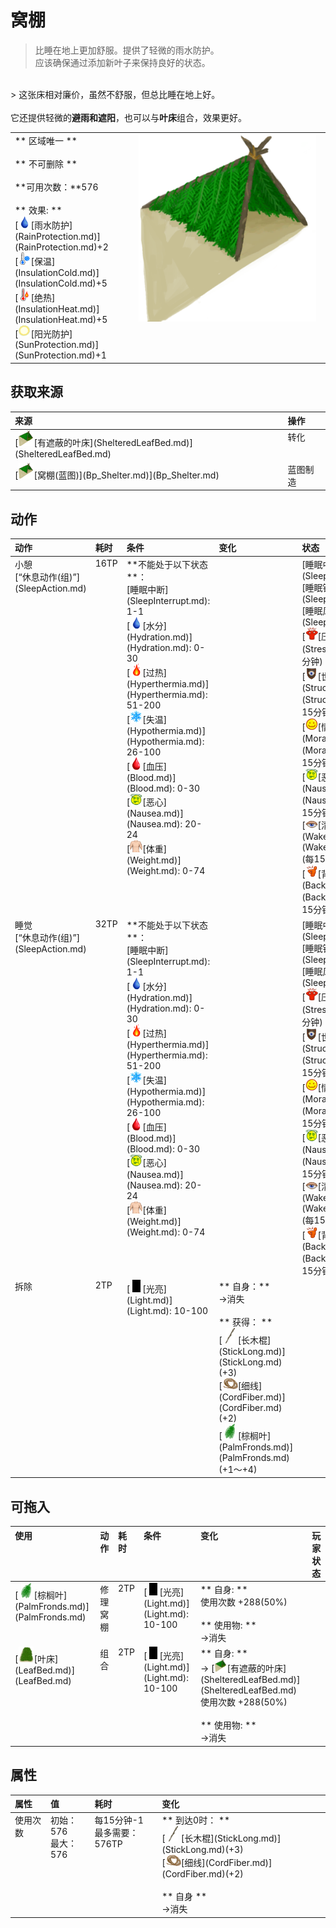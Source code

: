 # 窝棚  
> 比睡在地上更加舒服。提供了轻微的雨水防护。<br>应该确保通过添加新叶子来保持良好的状态。  
<br>  
> 这张床相对廉价，虽然不舒服，但总比睡在地上好。<br><br>它还提供轻微的<b>避雨和遮阳</b>，也可以与<b>叶床</b>组合，效果更好。  
  
<table class="table table-bordered" data-toggle="table" ><tbody><tr ><td  style="width:80%;text-align:left;vertical-align:top;"  >** 区域唯一 **<br><br>** 不可删除 **<br><br>**可用次数：**576<br><br>** 效果: **<br>[<div style="width:20px;display:inline-block;text-align:center"><img decoding="async" src="../wiki/Sprite/Thirst.png" href="a.md" style="max-width:20px;max-height:20px;"></div>[雨水防护](RainProtection.md)](RainProtection.md)+2<br>[<div style="width:20px;display:inline-block;text-align:center"><img decoding="async" src="../wiki/Sprite/Cold.png" href="a.md" style="max-width:20px;max-height:20px;"></div>[保温](InsulationCold.md)](InsulationCold.md)+5<br>[<div style="width:20px;display:inline-block;text-align:center"><img decoding="async" src="../wiki/Sprite/Hot.png" href="a.md" style="max-width:20px;max-height:20px;"></div>[绝热](InsulationHeat.md)](InsulationHeat.md)+5<br>[<div style="width:20px;display:inline-block;text-align:center"><img decoding="async" src="../wiki/Sprite/SunIcon.png" href="a.md" style="max-width:20px;max-height:20px;"></div>[阳光防护](SunProtection.md)](SunProtection.md)+1</td><td  style="width:20%;text-align:left;vertical-align:top;"  ><div style="width:300px;display:inline-block;text-align:center"><img decoding="async" src="../wiki/Sprite/Shelter.png" href="a.md" style="max-width:300px;max-height:300px;"></div></td></tr></tbody></tbody></table>  
  
## 获取来源  
<table class="table table-bordered" data-toggle="table" ><thead><tr ><th  style="text-align:left;vertical-align:top;"  >来源</th><th  style="text-align:left;vertical-align:top;"  >操作</th></tr></thead><tr ><td  style="text-align:left;vertical-align:top;"  >[<div style="width:25px;display:inline-block;text-align:center"><img decoding="async" src="../wiki/Sprite/ShelteredLleafBed.png" href="a.md" style="max-width:25px;max-height:25px;"></div>[有遮蔽的叶床](ShelteredLeafBed.md)](ShelteredLeafBed.md)</td><td  style="text-align:left;vertical-align:top;"  >转化</td></tr><tr ><td  style="text-align:left;vertical-align:top;"  >[<div style="width:25px;display:inline-block;text-align:center"><img decoding="async" src="../wiki/Sprite/Shelter.png" href="a.md" style="max-width:25px;max-height:25px;"></div>[窝棚(蓝图)](Bp_Shelter.md)](Bp_Shelter.md)</td><td  style="text-align:left;vertical-align:top;"  >蓝图制造</td></tr></tbody></table>  
  
## 动作  
<table class="table table-bordered" data-toggle="table" ><thead><tr ><th  style="text-align:left;vertical-align:top;"  >动作</th><th  style="text-align:left;vertical-align:top;"  >耗时</th><th  style="text-align:left;vertical-align:top;"  >条件</th><th  style="text-align:left;vertical-align:top;"  >变化</th><th  style="text-align:left;vertical-align:top;"  >状态</th></tr></thead><tr ><td  style="text-align:left;vertical-align:top;"  >小憩<br>[“休息动作(组)”](SleepAction.md)</td><td  style="text-align:left;vertical-align:top;"  ><font data-toggle="tooltip" data-placement="top" title="4小时">16TP</font></td><td  style="text-align:left;vertical-align:top;"  >**不能处于以下状态**：<br>[睡眠中断](SleepInterrupt.md): 1-1<br>[<div style="width:20px;display:inline-block;text-align:center"><img decoding="async" src="../wiki/Sprite/Thirst.png" href="a.md" style="max-width:20px;max-height:20px;"></div>[水分](Hydration.md)](Hydration.md): 0-30<br>[<div style="width:20px;display:inline-block;text-align:center"><img decoding="async" src="../wiki/Sprite/Flame.png" href="a.md" style="max-width:20px;max-height:20px;"></div>[过热](Hyperthermia.md)](Hyperthermia.md): 51-200<br>[<div style="width:20px;display:inline-block;text-align:center"><img decoding="async" src="../wiki/Sprite/Snowflake.png" href="a.md" style="max-width:20px;max-height:20px;"></div>[失温](Hypothermia.md)](Hypothermia.md): 26-100<br>[<div style="width:20px;display:inline-block;text-align:center"><img decoding="async" src="../wiki/Sprite/BloodPressure.png" href="a.md" style="max-width:20px;max-height:20px;"></div>[血压](Blood.md)](Blood.md): 0-30<br>[<div style="width:20px;display:inline-block;text-align:center"><img decoding="async" src="../wiki/Sprite/Dizzy.png" href="a.md" style="max-width:20px;max-height:20px;"></div>[恶心](Nausea.md)](Nausea.md): 20-24<br>[<div style="width:20px;display:inline-block;text-align:center"><img decoding="async" src="../wiki/Sprite/WeightNormal.png" href="a.md" style="max-width:20px;max-height:20px;"></div>[体重](Weight.md)](Weight.md): 0-74</td><td  style="text-align:left;vertical-align:top;"  ></td><td  style="text-align:left;vertical-align:top;"  >[睡眠中断](SleepInterrupt.md)-1<br>[睡眠钟](SleepClock.md)+15<br>[睡眠风险](SleepRisk.md)+15<br>[<div style="width:20px;display:inline-block;text-align:center"><img decoding="async" src="../wiki/Sprite/Stress.png" href="a.md" style="max-width:20px;max-height:20px;"></div>[压力](Stress.md)](Stress.md)-1 (每15分钟)<br>[<div style="width:20px;display:inline-block;text-align:center"><img decoding="async" src="../wiki/Sprite/Structure.png" href="a.md" style="max-width:20px;max-height:20px;"></div>[世界观](Structure.md)](Structure.md)+1 (每15分钟)<br>[<div style="width:20px;display:inline-block;text-align:center"><img decoding="async" src="../wiki/Sprite/Content.png" href="a.md" style="max-width:20px;max-height:20px;"></div>[情绪](Morale.md)](Morale.md)+1.25 (每15分钟)<br>[<div style="width:20px;display:inline-block;text-align:center"><img decoding="async" src="../wiki/Sprite/Dizzy.png" href="a.md" style="max-width:20px;max-height:20px;"></div>[恶心](Nausea.md)](Nausea.md)-1.5 (每15分钟)<br>[<div style="width:20px;display:inline-block;text-align:center"><img decoding="async" src="../wiki/Sprite/Sleepy.png" href="a.md" style="max-width:20px;max-height:20px;"></div>[清醒度](Wakefulness.md)](Wakefulness.md)+6 (每15分钟)<br>[<div style="width:20px;display:inline-block;text-align:center"><img decoding="async" src="../wiki/Sprite/Backpain.png" href="a.md" style="max-width:20px;max-height:20px;"></div>[背痛](BackPain.md)](BackPain.md)+5 (每15分钟)</td></tr><tr ><td  style="text-align:left;vertical-align:top;"  >睡觉<br>[“休息动作(组)”](SleepAction.md)</td><td  style="text-align:left;vertical-align:top;"  ><font data-toggle="tooltip" data-placement="top" title="8小时">32TP</font></td><td  style="text-align:left;vertical-align:top;"  >**不能处于以下状态**：<br>[睡眠中断](SleepInterrupt.md): 1-1<br>[<div style="width:20px;display:inline-block;text-align:center"><img decoding="async" src="../wiki/Sprite/Thirst.png" href="a.md" style="max-width:20px;max-height:20px;"></div>[水分](Hydration.md)](Hydration.md): 0-30<br>[<div style="width:20px;display:inline-block;text-align:center"><img decoding="async" src="../wiki/Sprite/Flame.png" href="a.md" style="max-width:20px;max-height:20px;"></div>[过热](Hyperthermia.md)](Hyperthermia.md): 51-200<br>[<div style="width:20px;display:inline-block;text-align:center"><img decoding="async" src="../wiki/Sprite/Snowflake.png" href="a.md" style="max-width:20px;max-height:20px;"></div>[失温](Hypothermia.md)](Hypothermia.md): 26-100<br>[<div style="width:20px;display:inline-block;text-align:center"><img decoding="async" src="../wiki/Sprite/BloodPressure.png" href="a.md" style="max-width:20px;max-height:20px;"></div>[血压](Blood.md)](Blood.md): 0-30<br>[<div style="width:20px;display:inline-block;text-align:center"><img decoding="async" src="../wiki/Sprite/Dizzy.png" href="a.md" style="max-width:20px;max-height:20px;"></div>[恶心](Nausea.md)](Nausea.md): 20-24<br>[<div style="width:20px;display:inline-block;text-align:center"><img decoding="async" src="../wiki/Sprite/WeightNormal.png" href="a.md" style="max-width:20px;max-height:20px;"></div>[体重](Weight.md)](Weight.md): 0-74</td><td  style="text-align:left;vertical-align:top;"  ></td><td  style="text-align:left;vertical-align:top;"  >[睡眠中断](SleepInterrupt.md)-1<br>[睡眠钟](SleepClock.md)+31<br>[睡眠风险](SleepRisk.md)+31<br>[<div style="width:20px;display:inline-block;text-align:center"><img decoding="async" src="../wiki/Sprite/Stress.png" href="a.md" style="max-width:20px;max-height:20px;"></div>[压力](Stress.md)](Stress.md)-1 (每15分钟)<br>[<div style="width:20px;display:inline-block;text-align:center"><img decoding="async" src="../wiki/Sprite/Structure.png" href="a.md" style="max-width:20px;max-height:20px;"></div>[世界观](Structure.md)](Structure.md)+2 (每15分钟)<br>[<div style="width:20px;display:inline-block;text-align:center"><img decoding="async" src="../wiki/Sprite/Content.png" href="a.md" style="max-width:20px;max-height:20px;"></div>[情绪](Morale.md)](Morale.md)+1.25 (每15分钟)<br>[<div style="width:20px;display:inline-block;text-align:center"><img decoding="async" src="../wiki/Sprite/Dizzy.png" href="a.md" style="max-width:20px;max-height:20px;"></div>[恶心](Nausea.md)](Nausea.md)-1.5 (每15分钟)<br>[<div style="width:20px;display:inline-block;text-align:center"><img decoding="async" src="../wiki/Sprite/Sleepy.png" href="a.md" style="max-width:20px;max-height:20px;"></div>[清醒度](Wakefulness.md)](Wakefulness.md)+6 (每15分钟)<br>[<div style="width:20px;display:inline-block;text-align:center"><img decoding="async" src="../wiki/Sprite/Backpain.png" href="a.md" style="max-width:20px;max-height:20px;"></div>[背痛](BackPain.md)](BackPain.md)+5 (每15分钟)</td></tr><tr ><td  style="text-align:left;vertical-align:top;"  >拆除<br></td><td  style="text-align:left;vertical-align:top;"  ><font data-toggle="tooltip" data-placement="top" title="30分">2TP</font></td><td  style="text-align:left;vertical-align:top;"  >[<div style="width:20px;display:inline-block;text-align:center"><img decoding="async" src="../wiki/Sprite/Darkness.png" href="a.md" style="max-width:20px;max-height:20px;"></div>[光亮](Light.md)](Light.md): 10-100</td><td  style="text-align:left;vertical-align:top;"  >** 自身：**<br>→消失<br><br>** 获得： **<br>  [<div style="width:25px;display:inline-block;text-align:center"><img decoding="async" src="../wiki/Sprite/StickLong.png" href="a.md" style="max-width:25px;max-height:25px;"></div>[长木棍](StickLong.md)](StickLong.md)(+3)<br>  [<div style="width:25px;display:inline-block;text-align:center"><img decoding="async" src="../wiki/Sprite/CordFiber.png" href="a.md" style="max-width:25px;max-height:25px;"></div>[细线](CordFiber.md)](CordFiber.md)(+2)<br>  [<div style="width:25px;display:inline-block;text-align:center"><img decoding="async" src="../wiki/Sprite/PalmTreeLeaves.png" href="a.md" style="max-width:25px;max-height:25px;"></div>[棕榈叶](PalmFronds.md)](PalmFronds.md)(+1～+4)<br></td><td  style="text-align:left;vertical-align:top;"  ></td></tr></tbody></table>  
  
## 可拖入  
<table class="table table-bordered" data-toggle="table" ><thead><tr ><th  style="text-align:left;vertical-align:top;"  >使用</th><th  style="text-align:left;vertical-align:top;"  >动作</th><th  style="text-align:left;vertical-align:top;"  >耗时</th><th  style="text-align:left;vertical-align:top;"  >条件</th><th  style="text-align:left;vertical-align:top;"  >变化</th><th  style="text-align:left;vertical-align:top;"  data-sortable="true"  >玩家状态</th></tr></thead><tr ><td  style="text-align:left;vertical-align:top;"  >[<div style="width:25px;display:inline-block;text-align:center"><img decoding="async" src="../wiki/Sprite/PalmTreeLeaves.png" href="a.md" style="max-width:25px;max-height:25px;"></div>[棕榈叶](PalmFronds.md)](PalmFronds.md)</td><td  style="text-align:left;vertical-align:top;"  >修理窝棚<br></td><td  style="text-align:left;vertical-align:top;"  ><font data-toggle="tooltip" data-placement="top" title="30分">2TP</font></td><td  style="text-align:left;vertical-align:top;"  >[<div style="width:20px;display:inline-block;text-align:center"><img decoding="async" src="../wiki/Sprite/Darkness.png" href="a.md" style="max-width:20px;max-height:20px;"></div>[光亮](Light.md)](Light.md): 10-100</td><td  style="text-align:left;vertical-align:top;"  >** 自身: **<br>使用次数  +288(50%)<br><br>** 使用物: **<br>→消失</td><td  style="text-align:left;vertical-align:top;"  ></td></tr><tr ><td  style="text-align:left;vertical-align:top;"  >[<div style="width:25px;display:inline-block;text-align:center"><img decoding="async" src="../wiki/Sprite/LeafBed.png" href="a.md" style="max-width:25px;max-height:25px;"></div>[叶床](LeafBed.md)](LeafBed.md)</td><td  style="text-align:left;vertical-align:top;"  >组合<br></td><td  style="text-align:left;vertical-align:top;"  ><font data-toggle="tooltip" data-placement="top" title="30分">2TP</font></td><td  style="text-align:left;vertical-align:top;"  >[<div style="width:20px;display:inline-block;text-align:center"><img decoding="async" src="../wiki/Sprite/Darkness.png" href="a.md" style="max-width:20px;max-height:20px;"></div>[光亮](Light.md)](Light.md): 10-100</td><td  style="text-align:left;vertical-align:top;"  >** 自身: **<br>→ [<div style="width:20px;display:inline-block;text-align:center"><img decoding="async" src="../wiki/Sprite/ShelteredLleafBed.png" href="a.md" style="max-width:20px;max-height:20px;"></div>[有遮蔽的叶床](ShelteredLeafBed.md)](ShelteredLeafBed.md)<br>使用次数  +288(50%)<br><br>** 使用物: **<br>→消失</td><td  style="text-align:left;vertical-align:top;"  ></td></tr></tbody></table>  
  
## 属性   
<table class="table table-bordered" data-toggle="table" ><thead><tr ><th  style="text-align:left;vertical-align:top;"  >属性</th><th  style="text-align:left;vertical-align:top;"  >值</th><th  style="text-align:left;vertical-align:top;"  >耗时</th><th  style="text-align:left;vertical-align:top;"  >变化</th></tr></thead><tr ><td  style="text-align:left;vertical-align:top;"  >使用次数</td><td  style="text-align:left;vertical-align:top;"  >初始：576<br>最大：576</td><td  style="text-align:left;vertical-align:top;"  >每15分钟-1<br>最多需要：<font data-toggle="tooltip" data-placement="top" title="6天">576TP</font></td><td  style="text-align:left;vertical-align:top;"  >** 到达0时： **<br>  [<div style="width:25px;display:inline-block;text-align:center"><img decoding="async" src="../wiki/Sprite/StickLong.png" href="a.md" style="max-width:25px;max-height:25px;"></div>[长木棍](StickLong.md)](StickLong.md)(+3)<br>  [<div style="width:25px;display:inline-block;text-align:center"><img decoding="async" src="../wiki/Sprite/CordFiber.png" href="a.md" style="max-width:25px;max-height:25px;"></div>[细线](CordFiber.md)](CordFiber.md)(+2)<br><br>** 自身 **<br>→消失</td></tr></tbody></table>  
  


<script>document.title="窝棚 - 卡牌生存百科 Card Survival Wiki";</script>
